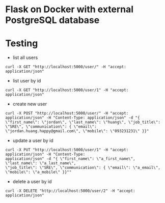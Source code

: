 # Flask on Docker with external PostgreSQL database

# Testing

* list all users
```
curl -X GET "http://localhost:5000/user/" -H "accept: application/json"
```

* list user by id
```
curl -X GET "http://localhost:5000/user/1" -H "accept: application/json"
```

* create new user
```
curl -X POST "http://localhost:5000/user/" -H "accept: application/json" -H "Content-Type: application/json" -d "{ \"first_name\": \"jordan\", \"last_name\": \"huang\", \"job_title\": \"SRE\", \"communication\": { \"email\": \"jordan.huang.happy@gmail.com\", \"mobile\": \"093231231\" }}"
```

* update a user by id
```
curl -X PUT "http://localhost:5000/user/1" -H "accept: application/json" -H "Content-Type:
application/json" -d "{ \"first_name\": \"a_first_name\", \"last_name\": \"a_last_name\",
\"job_title\": \"SRE\", \"communication\": { \"email\": \"a_email\", \"mobile\": \"a_mobile\" }}""
```

* delete a user by id
```
curl -X DELETE "http://localhost:5000/user/2" -H "accept: application/json"
```
